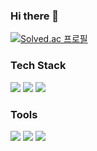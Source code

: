 ### Hi there 👋

[![Solved.ac 프로필](http://mazassumnida.wtf/api/v2/generate_badge?boj=tmdwns29)](https://solved.ac/tmdwns29)

### Tech Stack

<img src="https://img.shields.io/badge/Python-3766AB?style=for-the-badge&logo=Python&logoColor=white"/></a>
<img src="https://img.shields.io/badge/C-A8B9CC.svg?style=for-the-badge&logo=C&logoColor=white"/></a>
<img src="https://img.shields.io/badge/C++-00599C.svg?style=for-the-badge&logo=C%2B%2B&logoColor=white"/></a>

### Tools
<img src="https://img.shields.io/badge/Visual Studio Code-007ACC.svg?style=for-the-badge&logo=VisualStudioCode&logoColor=white"/></a>
<img src="https://img.shields.io/badge/Google Colab-F9AB00.svg?style=for-the-badge&logo=GoogleColab&logoColor=white"/></a>
<img src="https://img.shields.io/badge/PyCharm-000000.svg?style=for-the-badge&logo=PyCharm&logoColor=white"/></a>
